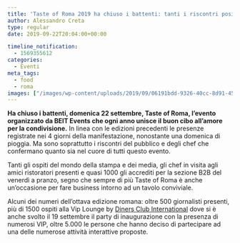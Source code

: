 ```yaml
---
title: 'Taste of Roma 2019 ha chiuso i battenti: tanti i riscontri positivi'
author: Alessandro Creta
type: regular
date: 2019-09-22T20:04:00+00:00

timeline_notification:
  - 1569355612
categories:
  - Eventi
meta_tags:
  - food
  - roma
images: ["/images/wp-content/uploads/2019/09/06191bdd-9326-40cc-8d91-45a1c1497ac3.webp"]
---
```

**Ha chiuso i battenti, domenica 22 settembre, Taste of Roma, l’evento organizzato da BEIT Events che ogni anno unisce il buon cibo all’amore per la condivisione.** In linea con le edizioni precedenti le presenze registrate nei 4 giorni della manifestazione, nonostante una domenica di pioggia. Ma sono soprattutto i riscontri del pubblico e degli chef che confermano quanto sia nel cuore di tutti questo evento.

Tanti gli ospiti del mondo della stampa e dei media, gli chef in visita agli amici ristoratori presenti e quasi 1000 gli accrediti per la sezione B2B del venerdì a pranzo, segno che sempre di più Taste of Roma è anche un’occasione per fare business intorno ad un tavolo conviviale.

Alcuni dei numeri dell’ottava edizione romana: oltre 500 giornalisti presenti, più di 1500 ospiti alla Vip Lounge&nbsp;by&nbsp;<a href="https://bluwom-milano.us8.list-manage.com/track/click?u=03e5b673b23cc280324d49887&id=9db977649d&e=a57438b6be" target="_blank" rel="noreferrer noopener">Diners Club International</a>&nbsp;dove si è anche svolto il 19 settembre il party di inaugurazione con la presenza di numerosi VIP, oltre 5.000 le persone che hanno deciso di partecipare ad una delle numerose attività interattive proposte.